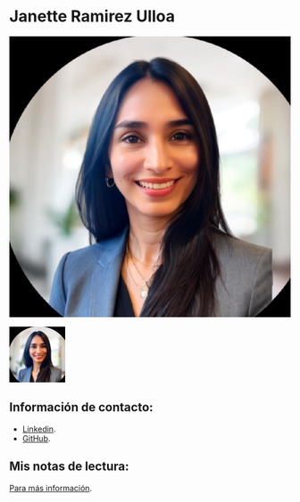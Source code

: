 # Janette Ramirez Ulloa
![Mi imagen](imagen.jpg)

<img src="imagen.jpg" alt="Mi imagen" width="100" height="100">


## Información de contacto:
- [Linkedin](https://www.linkedin.com/in/janette-ramirez-ulloa-transformacion-digital/).
- [GitHub](https://github.com/Janette-Ramirez-Ulloa).

## Mis notas de lectura:
[Para más información](https://github.com/Janette-Ramirez-Ulloa/mindset).

